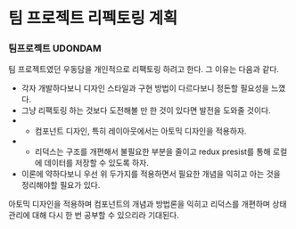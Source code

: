 # 팀 프로젝트 리펙토링 계획

### 팀프로젝트 UDONDAM
팀 프로젝트였던 우동담을 개인적으로 리팩토링 하려고 한다. 그 이유는 다음과 같다.
 * 각자 개발하다보니 디자인 스타일과 구현 방법이 다르다보니 정돈할 필요성을 느꼈다.
 * 그냥 리팩토링 하는 것보다 도전해볼 만 한 것이 있다면 발전을 도와줄 것이다.
 * * 컴포넌트 디자인, 특히 레이아웃에서는 아토믹 디자인을 적용하자.
 * * 리덕스는 구조를 개편해서 불필요한 부분을 줄이고 redux presist를 통해 로컬에 데이터를 저장할 수 있도록 하자.
 * 이론에 약하다보니 우선 위 두가지를 적용하면서 필요한 개념을 익히고 아는 것을 정리해야할 필요가 있다.

 아토믹 디자인을 적용하며 컴포넌트의 개념과 방법론을 익히고 리덕스를 개편하며 상태관리에 대해 다시 한 번 공부할 수 있으리라 기대된다.



